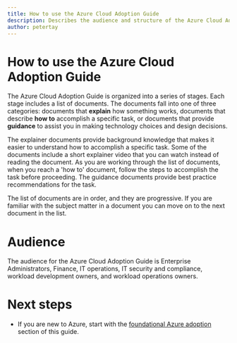 ```yaml
---
title: How to use the Azure Cloud Adoption Guide
description: Describes the audience and structure of the Azure Cloud Adoption Guide 
author: petertay
---
```


# How to use the Azure Cloud Adoption Guide

The Azure Cloud Adoption Guide is organized into a series of stages. Each stage includes a list of documents. The documents fall into one of three categories: documents that **explain** how something works, documents that describe **how to** accomplish a specific task, or documents that provide **guidance** to assist you in making technology choices and design decisions. 

The explainer documents provide background knowledge that makes it easier to understand how to accomplish a specific task. Some of the documents include a short explainer video that you can watch instead of reading the document. As you are working through the list of documents, when you reach a 'how to' document, follow the steps to accomplish the task before proceeding. The guidance documents provide best practice recommendations for the task. 

The list of documents are in order, and they are progressive. If you are familiar with the subject matter in a document you can move on to the next document in the list. 

# Audience

The audience for the Azure Cloud Adoption Guide is Enterprise Administrators, Finance, IT operations, IT security and compliance, workload development owners, and workload operations owners.

# Next steps

* If you are new to Azure, start with the [foundational Azure adoption](adoption-intro/overview.md) section of this guide.